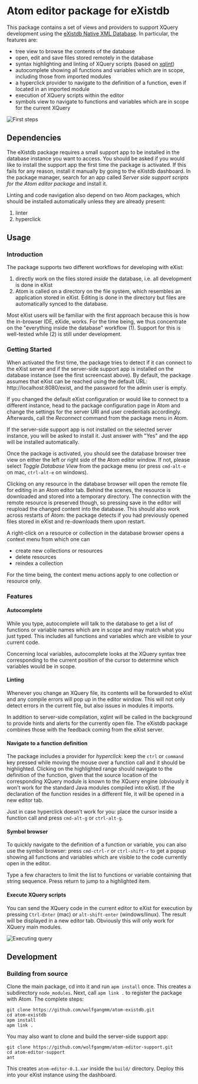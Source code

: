 # Atom editor package for eXistdb

This package contains a set of views and providers to support XQuery development using the [eXistdb Native XML Database](http://exist-db.org). In particular, the features are:

* tree view to browse the contents of the database
* open, edit and save files stored remotely in the database
* syntax highlighting and linting of XQuery scripts (based on [xqlint](https://github.com/wcandillon/xqlint))
* autocomplete showing all functions and variables which are in scope, including those from imported modules
* a hyperclick provider to navigate to the definition of a function, even if located in an imported module
* execution of XQuery scripts within the editor
* symbols view to navigate to functions and variables which are in scope for the current XQuery

![First steps](https://raw.githubusercontent.com/wolfgangmm/atom-existdb/master/basic.gif)

## Dependencies

The eXistdb package requires a small support app to be installed in the database instance you want to access. You should be asked if you would like to install the support app the first time the package is activated. If this fails for any reason, install it manually by going to the eXistdb dashboard. In the package manager, search for an app called *Server side support scripts for the Atom editor package* and install it.

Linting and code navigation also depend on two Atom packages, which should be installed automatically unless they are already present:

1. linter
2. hyperclick

## Usage

### Introduction

The package supports two different workflows for developing with eXist:

1. directly work on the files stored *inside* the database, i.e. all development is done in eXist
2. Atom is called on a directory on the file system, which resembles an application stored in eXist. Editing is done in the directory but files are automatically synced to the database.

Most eXist users will be familiar with the first approach because this is how the in-browser IDE, eXide, works. For the time being, we thus concentrate on the "everything inside the database" workflow (1). Support for this is well-tested while (2) is still under development.

### Getting Started

When activated the first time, the package tries to detect if it can connect to the eXist server and if the server-side support app is installed on the database instance (see the first screencast above). By default, the package assumes that eXist can be reached using the default URL: http://localhost:8080/exist, and the password for the admin user is empty.

If you changed the default eXist configuration or would like to connect to a different instance, head to the package configuration page in Atom and change the settings for the server URI and user credentials accordingly. Afterwards, call the *Reconnect* command from the package menu in Atom.

If the server-side support app is not installed on the selected server instance, you will be asked to install it. Just answer with "Yes" and the app will be installed automatically.

Once the package is activated, you should see the database browser tree view on either the left or right side of the Atom editor window. If not, please select *Toggle Database View* from the package menu (or press `cmd-alt-e` on mac, `ctrl-alt-e` on windows).

Clicking on any resource in the database browser will open the remote file for editing in an Atom editor tab. Behind the scenes, the resource is downloaded and stored into a temporary directory. The connection with the remote resource is preserved though, so pressing save in the editor will reupload the changed content into the database. This should also work across restarts of Atom: the package detects if you had previously opened files stored in eXist and re-downloads them upon restart.

A right-click on a resource or collection in the database browser opens a context menu from which one can

* create new collections or resources
* delete resources
* reindex a collection

For the time being, the context menu actions apply to one collection or resource only.

### Features

#### Autocomplete
While you type, autocomplete will talk to the database to get a list of functions or variable names which are in scope and may match what you just typed. This includes all functions and variables which are visible to your current code.

Concerning local variables, autocomplete looks at the XQuery syntax tree corresponding to the current position of the cursor to determine which variables would be in scope.

#### Linting
Whenever you change an XQuery file, its contents will be forwarded to eXist and any compile errors will pop up in the editor window. This will not only detect errors in the current file, but also issues in modules it imports.

In addition to server-side compilation, xqlint will be called in the background to provide hints and alerts for the currently open file. The eXistdb package combines those with the feedback coming from the eXist server.

#### Navigate to a function definition
The package includes a provider for *hyperclick*: keep the `ctrl` or `command` key pressed while moving the mouse over a function call and it should be highlighted. Clicking on the highlighted range should navigate to the definition of the function, given that the source location of the corresponding XQuery module is known to the XQuery engine (obviously it won't work for the standard Java modules compiled into eXist). If the declaration of the function resides in a different file, it will be opened in a new editor tab.

Just in case hyperclick doesn't work for you: place the cursor inside a function call and press `cmd-alt-g` or `ctrl-alt-g`.

#### Symbol browser
To quickly navigate to the definition of a function or variable, you can also use the symbol browser: press `cmd-ctrl-r` or `ctrl-shift-r` to get a popup showing all functions and variables which are visible to the code currently open in the editor.

Type a few characters to limit the list to functions or variable containing that string sequence. Press return to jump to a highlighted item.

#### Execute XQuery scripts
You can send the XQuery code in the current editor to eXist for execution by pressing `Ctrl-Enter` (mac) or `alt-shift-enter` (windows/linux). The result will be displayed in a new editor tab. Obviously this will only work for XQuery main modules.

![Executing query](https://raw.githubusercontent.com/wolfgangmm/atom-existdb/master/run.gif)

## Development

### Building from source

Clone the main package, cd into it and run `apm install` once. This creates a subdirectory `node_modules`. Next, call `apm link .` to register the package with Atom. The complete steps:

```shell
git clone https://github.com/wolfgangmm/atom-existdb.git
cd atom-existdb
apm install
apm link .
```

You may also want to clone and build the server-side support app:

```shell
git clone https://github.com/wolfgangmm/atom-editor-support.git
cd atom-editor-support
ant
```

This creates `atom-editor-0.1.xar` inside the `build/` directory. Deploy this into your eXist instance using the dashboard.
